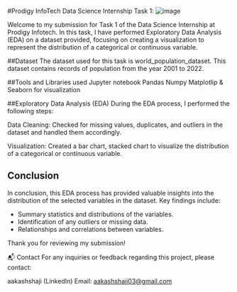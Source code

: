 #Prodigy InfoTech Data Science Internship Task 1:
![image](https://github.com/AakashShaji/PRODIGY_DS_01-TASK_01.ipynb/assets/121721309/bc4aba12-0c34-424d-895c-f7a82fec796e)



Welcome to my submission for Task 1 of the Data Science Internship at Prodigy Infotech. In this task, I have performed Exploratory Data Analysis (EDA) on a dataset provided, focusing on creating a visualization to represent the distribution of a categorical or continuous variable.

##Dataset
The dataset used for this task is world_population_dataset. This dataset contains records of population from the year 2001 to 2022.

##Tools and Libraries used
Jupyter notebook
Pandas
Numpy
Matplotlip & Seaborn for visualization

##Exploratory Data Analysis (EDA)
During the EDA process, I performed the following steps:

Data Cleaning: Checked for missing values, duplicates, and outliers in the dataset and handled them accordingly.

Visualization: Created a bar chart, stacked chart to visualize the distribution of a categorical or continuous variable.

## Conclusion
In conclusion, this EDA process has provided valuable insights into the distribution of the selected variables in the dataset. Key findings include:

- Summary statistics and distributions of the variables.
- Identification of any outliers or missing data.
- Relationships and correlations between variables.

Thank you for reviewing my submission!

📬 Contact
For any inquiries or feedback regarding this project, please contact:

aakashshaji (LinkedIn)
Email: aakashshaji03@gmail.com
